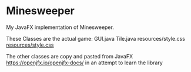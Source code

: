 # Minesweeper
My JavaFX implementation of Minesweeper. 

These Classes are the actual game:
GUI.java  Tile.java  resources/style.css 
[resources/style.css](https://github.com/Varragh2/Minesweeper/blob/7bfac0d0fb274693a31518031fedee7fe28df0f7/src/main/resources/com/example/demo/style.css)

The other classes are copy and pasted from JavaFX https://openjfx.io/openjfx-docs/ in an attempt to learn the library
